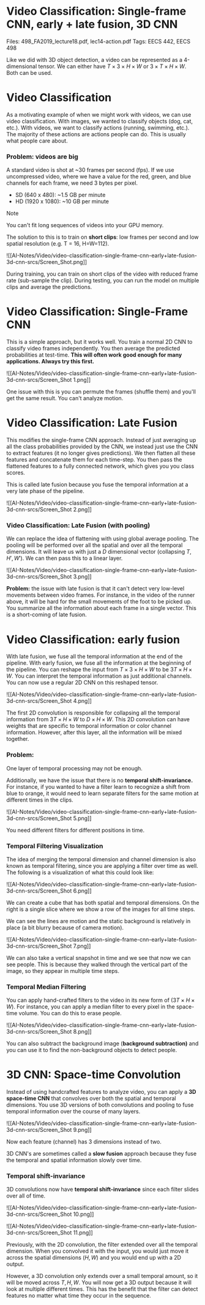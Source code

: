 # Video Classification: Single-frame CNN, early + late fusion, 3D CNN

Files: 498_FA2019_lecture18.pdf, lec14-action.pdf
Tags: EECS 442, EECS 498

Like we did with 3D object detection, a video can be represented as a 4-dimensional tensor. We can either have $T \times 3 \times H \times W$ or $3 \times T \times H \times W$. Both can be used.

# Video Classification

As a motivating example of when we might work with videos, we can use video classification. With images, we wanted to classify objects (dog, cat, etc.). With videos, we want to classify actions (running, swimming, etc.). The majority of these actions are actions people can do. This is usually what people care about.

### Problem: videos are big

A standard video is shot at ~30 frames per second (fps). If we use uncompressed video, where we have a value for the red, green, and blue channels for each frame, we need 3 bytes per pixel. 

- SD (640 x 480): ~1.5 GB per minute
- HD (1920 x 1080): ~10 GB per minute

> [!note]
> You can't fit long sequences of videos into your GPU memory.
> 

The solution to this is to train on **short clips**: low frames per second and low spatial resolution (e.g. T = 16, H=W=112).

![[AI-Notes/Video/video-classification-single-frame-cnn-early+late-fusion-3d-cnn-srcs/Screen_Shot.png]]

During training, you can train on short clips of the video with reduced frame rate (sub-sample the clip). During testing, you can run the model on multiple clips and average the predictions.

# Video Classification: Single-Frame CNN

This is a simple approach, but it works well. You train a normal 2D CNN to classify video frames independently. You then average the predicted probabilities at test-time. **This will often work good enough for many applications. Always try this first.**

![[AI-Notes/Video/video-classification-single-frame-cnn-early+late-fusion-3d-cnn-srcs/Screen_Shot 1.png]]

One issue with this is you can permute the frames (shuffle them) and you'll  get the same result. You can't analyze motion.

# Video Classification: Late Fusion

This modifies the single-frame CNN approach. Instead of just averaging up all the class probabilities provided by the CNN, we instead just use the CNN to extract features (it no longer gives predictions). We then flatten all these features and concatenate them for each time-step. You then pass the flattened features to a fully connected network, which gives you you class scores.

This is called late fusion because you fuse the temporal information at a very late phase of the pipeline.

![[AI-Notes/Video/video-classification-single-frame-cnn-early+late-fusion-3d-cnn-srcs/Screen_Shot 2.png]]

### Video Classification: Late Fusion (with pooling)

We can replace the idea of flattening with using global average pooling. The pooling will be performed over all the spatial and over all the temporal dimensions. It will leave us with just a $D$ dimensional vector (collapsing $T, H', W'$). We can then pass this to a linear layer.

![[AI-Notes/Video/video-classification-single-frame-cnn-early+late-fusion-3d-cnn-srcs/Screen_Shot 3.png]]

**Problem:** the issue with late fusion is that it can't detect very low-level movements between video frames. For instance, in the video of the runner above, it will be hard for the small movements of the foot to be picked up. You summarize all the information about each frame in a single vector. This is a short-coming of late fusion.

# Video Classification: early fusion

With late fusion, we fuse all the temporal information at the end of the pipeline. With early fusion, we fuse all the information at the beginning of the pipeline. You can reshape the input from $T \times 3 \times H \times W$ to be $3T \times H \times W$. You can interpret the temporal information as just additional channels. You can now use a regular 2D CNN on this reshaped tensor.

![[AI-Notes/Video/video-classification-single-frame-cnn-early+late-fusion-3d-cnn-srcs/Screen_Shot 4.png]]

The first 2D convolution is responsible for collapsing all the temporal information from $3T \times H \times W$ to $D \times H \times W$.  This 2D convolution can have weights that are specific to temporal information or color channel information. However, after this layer, all the information will be mixed together.

### Problem:

One layer of temporal processing may not be enough. 

Additionally, we have the issue that there is no **temporal shift-invariance.** For instance, if you wanted to have a filter learn to recognize a shift from blue to orange, it would need to learn separate filters for the same motion at different times in the clips.

![[AI-Notes/Video/video-classification-single-frame-cnn-early+late-fusion-3d-cnn-srcs/Screen_Shot 5.png]]

You need different filters for different positions in time.

### Temporal Filtering Visualization

The idea of merging the temporal dimension and channel dimension is also known as temporal filtering, since you are applying a filter over time as well. The following is a visualization of what this could look like:

![[AI-Notes/Video/video-classification-single-frame-cnn-early+late-fusion-3d-cnn-srcs/Screen_Shot 6.png]]

We can create a cube that has both spatial and temporal dimensions. On the right is a single slice where we show a row of the images for all time steps.

We can see the lines are motion and the static background is relatively in place (a bit blurry because of camera motion).

![[AI-Notes/Video/video-classification-single-frame-cnn-early+late-fusion-3d-cnn-srcs/Screen_Shot 7.png]]

We can also take a vertical snapshot in time and we see that now we can see people. This is because they walked through the vertical part of the image, so they appear in multiple time steps.

### Temporal Median Filtering

You can apply hand-crafted filters to the video in its new form of $(3T \times H \times W$). For instance, you can apply a median filter to every pixel in the space-time volume. You can do this to erase people.

![[AI-Notes/Video/video-classification-single-frame-cnn-early+late-fusion-3d-cnn-srcs/Screen_Shot 8.png]]

You can also subtract the background image (**background subtraction)** and you can use it to find the non-background objects to detect people.

# 3D CNN: Space-time Convolution

Instead of using handcrafted features to analyze video, you can apply a **3D space-time CNN** that convolves over both the spatial and temporal dimensions. You use 3D versions of both convolutions and pooling to fuse temporal information over the course of many layers.

![[AI-Notes/Video/video-classification-single-frame-cnn-early+late-fusion-3d-cnn-srcs/Screen_Shot 9.png]]

Now each feature (channel) has 3 dimensions instead of two.

3D CNN's are sometimes called a **slow fusion** approach because they fuse the temporal and spatial information slowly over time.

### Temporal shift-invariance

3D convolutions now have **temporal shift-invariance** since each filter slides over all of time.

![[AI-Notes/Video/video-classification-single-frame-cnn-early+late-fusion-3d-cnn-srcs/Screen_Shot 10.png]]

![[AI-Notes/Video/video-classification-single-frame-cnn-early+late-fusion-3d-cnn-srcs/Screen_Shot 11.png]]

Previously, with the 2D convolution, the filter extended over all the temporal dimension. When you convolved it with the input, you would just move it across the spatial dimensions ($H, W$) and you would end up with a 2D output. 

However, a 3D convolution only extends over a small temporal amount, so it will be moved across $T, H, W$. You will now get a 3D output because it will look at multiple different times. This has the benefit that the filter can detect features no matter what time they occur in the sequence.